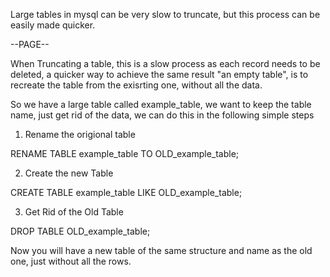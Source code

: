 Large tables in mysql can be very slow to truncate, but this process can be easily made quicker.

--PAGE--

When Truncating a table, this is a slow process as each record needs to be deleted, a quicker way to achieve the same result "an empty table", is to recreate the table from the exisrting one, without all the data.

So we have a large table called example_table, we want to keep the table name, just get rid of the data, we can do this in the following simple steps

1. Rename the origional table

  RENAME TABLE example_table TO OLD_example_table;
  
2. Create the new Table

  CREATE TABLE example_table LIKE OLD_example_table;
 
3. Get Rid of the Old Table

  DROP TABLE OLD_example_table;
  
Now you will have a new table of the same structure and name as the old one, just without all the rows.
